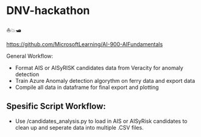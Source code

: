 # DNV-hackathon
⛵💥🛥️

https://github.com/MicrosoftLearning/AI-900-AIFundamentals

General Workflow:
- Format AIS or AISyRISK candidates data from Veracity for anomaly detection
- Train Azure Anomaly detection algorythm on ferry data and export data 
- Compile all data in dataframe for final export and plotting

Spesific Script Workflow:
-



- Use /candidates_analysis.py to load in AIS or AISyRisk candidates to clean up and seperate data into multiple .CSV files.
